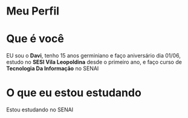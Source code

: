# Meu Perfil

# Que é você 
EU sou o **Davi**, tenho 15 anos germiniano e faço aniversário dia 01/06, estudo no __SESI Vila Leopoldina__ desde o primeiro ano, e faço curso de __Tecnologia Da Informação__ no SENAI

# O que eu estou estudando
Estou estudando no SENAI 
